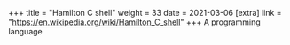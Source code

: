 +++
title = "Hamilton C shell"
weight = 33
date = 2021-03-06
[extra]
link = "https://en.wikipedia.org/wiki/Hamilton_C_shell"
+++
A programming language

